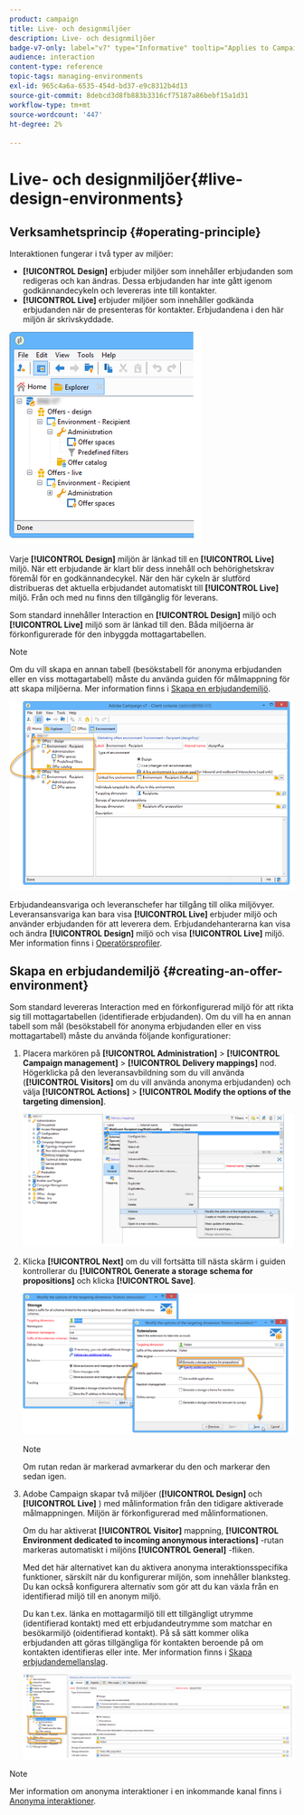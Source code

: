 ```yaml
---
product: campaign
title: Live- och designmiljöer
description: Live- och designmiljöer
badge-v7-only: label="v7" type="Informative" tooltip="Applies to Campaign Classic v7 only"
audience: interaction
content-type: reference
topic-tags: managing-environments
exl-id: 965c4a6a-6535-454d-bd37-e9c8312b4d13
source-git-commit: 8debcd3d8fb883b3316cf75187a86bebf15a1d31
workflow-type: tm+mt
source-wordcount: '447'
ht-degree: 2%

---
```


# Live- och designmiljöer{#live-design-environments}



## Verksamhetsprincip {#operating-principle}

Interaktionen fungerar i två typer av miljöer:

* **[!UICONTROL Design]** erbjuder miljöer som innehåller erbjudanden som redigeras och kan ändras. Dessa erbjudanden har inte gått igenom godkännandecykeln och levereras inte till kontakter.
* **[!UICONTROL Live]** erbjuder miljöer som innehåller godkända erbjudanden när de presenteras för kontakter. Erbjudandena i den här miljön är skrivskyddade.

![](assets/offer_environments_overview_001.png)

Varje **[!UICONTROL Design]** miljön är länkad till en **[!UICONTROL Live]** miljö. När ett erbjudande är klart blir dess innehåll och behörighetskrav föremål för en godkännandecykel. När den här cykeln är slutförd distribueras det aktuella erbjudandet automatiskt till **[!UICONTROL Live]** miljö. Från och med nu finns den tillgänglig för leverans.

Som standard innehåller Interaction en **[!UICONTROL Design]** miljö och **[!UICONTROL Live]** miljö som är länkad till den. Båda miljöerna är förkonfigurerade för den inbyggda mottagartabellen.

>[!NOTE]
>
>Om du vill skapa en annan tabell (besökstabell för anonyma erbjudanden eller en viss mottagartabell) måste du använda guiden för målmappning för att skapa miljöerna. Mer information finns i [Skapa en erbjudandemiljö](#creating-an-offer-environment).

![](assets/offer_environments_overview_002.png)

Erbjudandeansvariga och leveranschefer har tillgång till olika miljövyer. Leveransansvariga kan bara visa **[!UICONTROL Live]** erbjuder miljö och använder erbjudanden för att leverera dem. Erbjudandehanterarna kan visa och ändra **[!UICONTROL Design]** miljö och visa **[!UICONTROL Live]** miljö. Mer information finns i [Operatörsprofiler](../../interaction/using/operator-profiles.md).

## Skapa en erbjudandemiljö {#creating-an-offer-environment}

Som standard levereras Interaction med en förkonfigurerad miljö för att rikta sig till mottagartabellen (identifierade erbjudanden). Om du vill ha en annan tabell som mål (besökstabell för anonyma erbjudanden eller en viss mottagartabell) måste du använda följande konfigurationer:

1. Placera markören på **[!UICONTROL Administration]** > **[!UICONTROL Campaign management]** > **[!UICONTROL Delivery mappings]** nod. Högerklicka på den leveransavbildning som du vill använda (**[!UICONTROL Visitors]** om du vill använda anonyma erbjudanden) och välja **[!UICONTROL Actions]** > **[!UICONTROL Modify the options of the targeting dimension]**.

   ![](assets/offer_env_anonymous_001.png)

1. Klicka **[!UICONTROL Next]** om du vill fortsätta till nästa skärm i guiden kontrollerar du **[!UICONTROL Generate a storage schema for propositions]** och klicka **[!UICONTROL Save]**.

   ![](assets/offer_env_anonymous_002.png)

   >[!NOTE]
   >
   >Om rutan redan är markerad avmarkerar du den och markerar den sedan igen.

1. Adobe Campaign skapar två miljöer (**[!UICONTROL Design]** och **[!UICONTROL Live]** ) med målinformation från den tidigare aktiverade målmappningen. Miljön är förkonfigurerad med målinformationen.

   Om du har aktiverat **[!UICONTROL Visitor]** mappning, **[!UICONTROL Environment dedicated to incoming anonymous interactions]** -rutan markeras automatiskt i miljöns **[!UICONTROL General]** -fliken.

   Med det här alternativet kan du aktivera anonyma interaktionsspecifika funktioner, särskilt när du konfigurerar miljön, som innehåller blanksteg. Du kan också konfigurera alternativ som gör att du kan växla från en identifierad miljö till en anonym miljö.

   Du kan t.ex. länka en mottagarmiljö till ett tillgängligt utrymme (identifierad kontakt) med ett erbjudandeutrymme som matchar en besökarmiljö (oidentifierad kontakt). På så sätt kommer olika erbjudanden att göras tillgängliga för kontakten beroende på om kontakten identifieras eller inte. Mer information finns i [Skapa erbjudandemellanslag](../../interaction/using/creating-offer-spaces.md).

   ![](assets/offer_env_anonymous_003.png)

>[!NOTE]
>
>Mer information om anonyma interaktioner i en inkommande kanal finns i [Anonyma interaktioner](../../interaction/using/anonymous-interactions.md).
